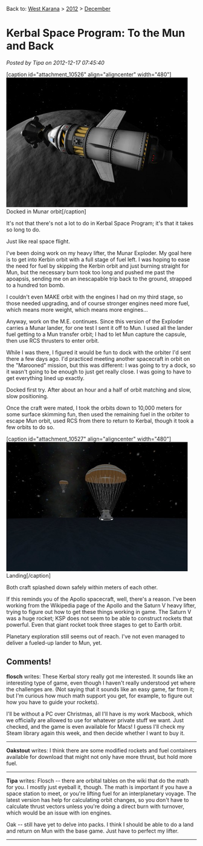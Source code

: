 Back to: [West Karana](/posts/westkarana.md) > [2012](/posts/2012/westkarana.md) > [December](./westkarana.md)
# Kerbal Space Program: To the Mun and Back

*Posted by Tipa on 2012-12-17 07:45:40*

[caption id="attachment\_10526" align="aligncenter" width="480"][![](../../../uploads/2012/12/KSP-2012-12-15-20-20-53-10-480x343.jpg "Docked in Munar orbit")](../../../uploads/2012/12/KSP-2012-12-15-20-20-53-10.jpg) Docked in Munar orbit[/caption]

It's not that there's not a lot to do in Kerbal Space Program; it's that it takes so long to do.

Just like real space flight.

I've been doing work on my heavy lifter, the Munar Exploder. My goal here is to get into Kerbin orbit with a full stage of fuel left. I was hoping to ease the need for fuel by skipping the Kerbin orbit and just burning straight for Mun, but the necessary burn took too long and pushed me past the apoapsis, sending me on an inescapable trip back to the ground, strapped to a hundred ton bomb.

I couldn't even MAKE orbit with the engines I had on my third stage, so those needed upgrading, and of course stronger engines need more fuel, which means more weight, which means more engines...

Anyway, work on the M.E. continues. Since this version of the Exploder carries a Munar lander, for one test I sent it off to Mun. I used all the lander fuel getting to a Mun transfer orbit; I had to let Mun capture the capsule, then use RCS thrusters to enter orbit.

While I was there, I figured it would be fun to dock with the orbiter I'd sent there a few days ago. I'd practiced meeting another spacecraft in orbit on the "Marooned" mission, but this was different: I was going to try a dock, so it wasn't going to be enough to just get really close. I was going to have to get everything lined up exactly.

Docked first try. After about an hour and a half of orbit matching and slow, slow positioning.

Once the craft were mated, I took the orbits down to 10,000 meters for some surface skimming fun, then used the remaining fuel in the orbiter to escape Mun orbit, used RCS from there to return to Kerbal, though it took a few orbits to do so.

[caption id="attachment\_10527" align="aligncenter" width="480"][![](../../../uploads/2012/12/KSP-2012-12-15-21-37-49-50-480x342.jpg "Landing")](../../../uploads/2012/12/KSP-2012-12-15-21-37-49-50.jpg) Landing[/caption]

Both craft splashed down safely within meters of each other.

If this reminds you of the Apollo spacecraft, well, there's a reason. I've been working from the Wikipedia page of the Apollo and the Saturn V heavy lifter, trying to figure out how to get these things working in game. The Saturn V was a huge rocket; KSP does not seem to be able to construct rockets that powerful. Even that giant rocket took three stages to get to Earth orbit.

Planetary exploration still seems out of reach. I've not even managed to deliver a fueled-up lander to Mun, yet.
## Comments!

**flosch** writes: These Kerbal story really got me interested. It sounds like an interesting type of game, even though I haven't really understood yet where the challenges are. (Not saying that it sounds like an easy game, far from it; but I'm curious how much math support you get, for example, to figure out how you have to guide your rockets).

I'll be without a PC over Christmas, all I'll have is my work Macbook, which we officially are allowed to use for whatever private stuff we want. Just checked, and the game is even available for Macs! I guess I'll check my Steam library again this week, and then decide whether I want to buy it.

---

**Oakstout** writes: I think there are some modified rockets and fuel containers available for download that might not only have more thrust, but hold more fuel.

---

**Tipa** writes: Flosch -- there are orbital tables on the wiki that do the math for you. I mostly just eyeball it, though. The math is important if you have a space station to meet, or you're lifting fuel for an interplanetary voyage. The latest version has help for calculating orbit changes, so you don't have to calculate thrust vectors unless you're doing a direct burn with turnover, which would be an issue with ion engines. 

Oak -- still have yet to delve into packs. I think I should be able to do a land and return on Mun with the base game. Just have to perfect my lifter.

---

